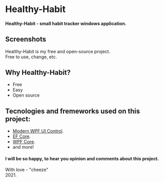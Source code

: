 # Healthy-Habit
#### Healthy-Habit - small habit tracker windows application.

## Screenshots

Healthy-Habit is my free and open-source project.  
Free to use, change, etc.  

## Why Healthy-Habit?  
- Free  
- Easy  
- Open source  
  
  
  
  
## Tecnologies and fremeworks used on this project:  
- [Modern WPF UI Control](https://github.com/Kinnara/ModernWpf/).    
- [EF Core](https://github.com/dotnet/efcore).    
- [WPF Core](https://github.com/dotnet/wpf).  
- and more!
  
  
  
#### I will be so happy, to hear you opinion and comments about this project.
  
With love - "cheeze"  
2021.

